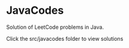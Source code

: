 # JavaCodes
Solution of LeetCode problems in Java.

Click the src/javacodes folder to view solutions
